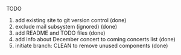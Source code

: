 TODO

1. add existing site to git version control (done)
2. exclude mail subsystem (ignored) (done)
3. add README and TODO files (done)
4. add info about December concert to coming concerts list (done)
5. initiate branch: CLEAN to remove unused components (done)

